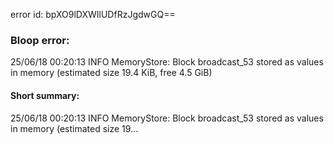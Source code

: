 error id: bpXO9lDXWIlUDfRzJgdwGQ==
### Bloop error:

25/06/18 00:20:13 INFO MemoryStore: Block broadcast_53 stored as values in memory (estimated size 19.4 KiB, free 4.5 GiB)
#### Short summary: 

25/06/18 00:20:13 INFO MemoryStore: Block broadcast_53 stored as values in memory (estimated size 19...